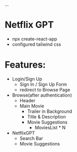 ...
# Netflix GPT
- npx create-react-app
- configured tailwind css

# Features:
- Login/Sign Up
    - Sign In / Sign Up Form
    - redirect to Browse Page
- Browse(after authentication)
    - Header
    - Main Movie
        - Trailer in Background
        - Title & Description
        - Movie Suggestions
            - MoviesList * N
- NetflixGPT
    - Search Bar
    - Movie Suggestions
